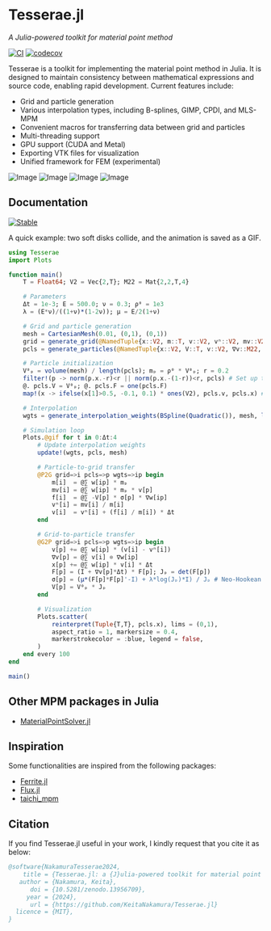 # Tesserae.jl

*A Julia-powered toolkit for material point method*

[![CI](https://github.com/KeitaNakamura/Tesserae.jl/actions/workflows/CI.yml/badge.svg)](https://github.com/KeitaNakamura/Tesserae.jl/actions/workflows/CI.yml)
[![codecov](https://codecov.io/gh/KeitaNakamura/Tesserae.jl/graph/badge.svg?token=H5BHWIIBTG)](https://codecov.io/gh/KeitaNakamura/Tesserae.jl)

Tesserae is a toolkit for implementing the material point method in Julia. It is designed to maintain consistency between mathematical expressions and source code, enabling rapid development. Current features include:

* Grid and particle generation
* Various interpolation types, including B-splines, GIMP, CPDI, and MLS-MPM
* Convenient macros for transferring data between grid and particles
* Multi-threading support
* GPU support (CUDA and Metal)
* Exporting VTK files for visualization
* Unified framework for FEM (experimental)

![Image](https://github.com/user-attachments/assets/62acb8c4-3705-4202-b30c-fff64a690479)
![Image](https://github.com/user-attachments/assets/16379e40-9a5c-404c-9543-251e210fb00e)
![Image](https://github.com/user-attachments/assets/00bf6683-010d-4093-9cda-a5f772fe5a74)
![Image](https://github.com/user-attachments/assets/4fa4dfa2-f1cb-471e-99f1-0aa0783a2f20)

## Documentation

[![Stable](https://img.shields.io/badge/docs-latest%20release-blue.svg)](https://KeitaNakamura.github.io/Tesserae.jl/stable)

A quick example: two soft disks collide, and the animation is saved as a GIF.

```julia
using Tesserae
import Plots

function main()
    T = Float64; V2 = Vec{2,T}; M22 = Mat{2,2,T,4}

    # Parameters
    Δt = 1e-3; E = 500.0; ν = 0.3; ρ⁰ = 1e3
    λ = (E*ν)/((1+ν)*(1-2ν)); μ = E/2(1+ν)

    # Grid and particle generation
    mesh = CartesianMesh(0.01, (0,1), (0,1))
    grid = generate_grid(@NamedTuple{x::V2, m::T, v::V2, vⁿ::V2, mv::V2, f::V2}, mesh)
    pcls = generate_particles(@NamedTuple{x::V2, V::T, v::V2, ∇v::M22, F::M22, σ::M22}, mesh)

    # Particle initialization
    V⁰ₚ = volume(mesh) / length(pcls); mₚ = ρ⁰ * V⁰ₚ; r = 0.2
    filter!(p -> norm(p.x.-r)<r || norm(p.x.-(1-r))<r, pcls) # Set up two disks
    @. pcls.V = V⁰ₚ; @. pcls.F = one(pcls.F)
    map!(x -> ifelse(x[1]>0.5, -0.1, 0.1) * ones(V2), pcls.v, pcls.x) # Initial velocity

    # Interpolation
    wgts = generate_interpolation_weights(BSpline(Quadratic()), mesh, length(pcls))

    # Simulation loop
    Plots.@gif for t in 0:Δt:4
        # Update interpolation weights
        update!(wgts, pcls, mesh)

        # Particle-to-grid transfer
        @P2G grid=>i pcls=>p wgts=>ip begin
            m[i]  = @∑ w[ip] * mₚ
            mv[i] = @∑ w[ip] * mₚ * v[p]
            f[i]  = @∑ -V[p] * σ[p] * ∇w[ip]
            vⁿ[i] = mv[i] / m[i]
            v[i]  = vⁿ[i] + (f[i] / m[i]) * Δt
        end

        # Grid-to-particle transfer
        @G2P grid=>i pcls=>p wgts=>ip begin
            v[p] += @∑ w[ip] * (v[i] - vⁿ[i])
            ∇v[p] = @∑ v[i] ⊗ ∇w[ip]
            x[p] += @∑ w[ip] * v[i] * Δt
            F[p] = (I + ∇v[p]*Δt) * F[p]; Jₚ = det(F[p])
            σ[p] = (μ*(F[p]*F[p]'-I) + λ*log(Jₚ)*I) / Jₚ # Neo-Hookean
            V[p] = V⁰ₚ * Jₚ
        end

        # Visualization
        Plots.scatter(
            reinterpret(Tuple{T,T}, pcls.x), lims = (0,1),
            aspect_ratio = 1, markersize = 0.4,
            markerstrokecolor = :blue, legend = false,
        )
    end every 100
end

main()
```

## Other MPM packages in Julia

* [MaterialPointSolver.jl](https://github.com/LandslideSIM/MaterialPointSolver.jl)

## Inspiration

Some functionalities are inspired from the following packages:

* [Ferrite.jl](https://github.com/Ferrite-FEM/Ferrite.jl)
* [Flux.jl](https://github.com/FluxML/Flux.jl)
* [taichi_mpm](https://github.com/yuanming-hu/taichi_mpm)

## Citation

If you find Tesserae.jl useful in your work, I kindly request that you cite it as below:

```bibtex
@software{NakamuraTesserae2024,
    title = {Tesserae.jl: a {J}ulia-powered toolkit for material point method},
   author = {Nakamura, Keita},
      doi = {10.5281/zenodo.13956709},
     year = {2024},
      url = {https://github.com/KeitaNakamura/Tesserae.jl}
  licence = {MIT},
}
```
